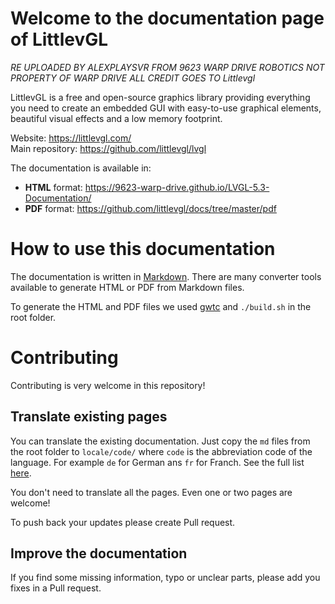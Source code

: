 # Welcome to the documentation page of LittlevGL
*RE UPLOADED BY ALEXPLAYSVR FROM 9623 WARP DRIVE ROBOTICS*
*NOT PROPERTY OF WARP DRIVE ALL CREDIT GOES TO Littlevgl*

LittlevGL is a free and open-source graphics library providing everything you need to create an embedded GUI with easy-to-use graphical elements, beautiful visual effects and a low memory footprint.

Website: https://littlevgl.com/   
Main repository: https://github.com/littlevgl/lvgl  

The documentation is available in:
- **HTML** format: https://9623-warp-drive.github.io/LVGL-5.3-Documentation/
- **PDF** format: https://github.com/littlevgl/docs/tree/master/pdf

# How to use this documentation

The documentation is written in [Markdown](https://en.wikipedia.org/wiki/Markdown). There are many converter tools available to generate HTML or PDF from Markdown files. 

To generate the HTML and PDF files we used [gwtc](https://github.com/yakivmospan/github-wikito-converter) and `./build.sh` in the root folder.

# Contributing 

Contributing is very welcome in this repository! 

## Translate existing pages
You can translate the existing documentation. Just copy the `md` files from the root folder to `locale/code/` where `code` is the abbreviation code of the language. For example `de` for German ans `fr` for Franch. See the full list [here](https://www.loc.gov/standards/iso639-2/php/code_list.php). 

You don't need to translate all the pages. Even one or two pages are welcome!

To push back your updates please create Pull request.

## Improve the documentation
If you find some missing information, typo or unclear parts, please add you fixes in a Pull request.
